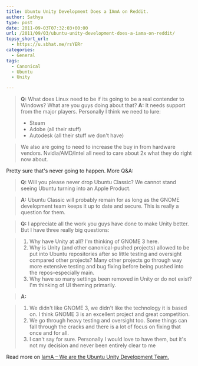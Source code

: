 ```yaml
---
title: Ubuntu Unity Development Does a IAmA on Reddit.
author: Sathya
type: post
date: 2011-09-03T07:32:03+00:00
url: /2011/09/03/ubuntu-unity-development-does-a-iama-on-reddit/
topsy_short_url:
  - https://u.sbhat.me/rsYERr
categories:
  - General
tags:
  - Canonical
  - Ubuntu
  - Unity

---
```

> **Q:** What does Linux need to be if its going to be a real contender to Windows? What are you guys doing about that? **A:** It needs support from the major players. Personally I think we need to lure:
> 
>   * Steam
>   * Adobe (all their stuff)
>   * Autodesk (all their stuff we don't have)

> We also are going to need to increase the buy in from hardware vendors. Nvidia/AMD/Intel all need to care about 2x what they do right now about.

Pretty sure that's never going to happen. More Q&A:

> **Q:** Will you please never drop Ubuntu Classic? We cannot stand seeing Ubuntu turning into an Apple Product.

> **A:** Ubuntu Classic will probably remain for as long as the GNOME development team keeps it up to date and secure. This is really a question for them.

> **Q:** I appreciate all the work you guys have done to make Unity better. But I have three really big questions:

>   1. Why have Unity at all? I'm thinking of GNOME 3 here.
>   2. Why is Unity (and other canonical-pushed projects) allowed to be put into Ubuntu repositories after so little testing and oversight compared other projects? Many other projects go through way more extensive testing and bug fixing before being pushed into the repos&#8211;especially main.
>   3. Why have so many settings been removed in Unity or do not exist? I'm thinking of UI theming primarily.

> **A:** 

>   1. We didn't like GNOME 3, we didn't like the technology it is based on. I think GNOME 3 is an excellent project and great competition.
>   2. We go through heavy testing and oversight too. Some things can fall through the cracks and there is a lot of focus on fixing that once and for all.
>   3. I can't say for sure. Personally I would love to have them, but it's not my decision and never been entirely clear to me

Read more on [IamA &#8211; We are the Ubuntu Unity Development Team.][1]

 [1]: https://www.reddit.com/r/IAmA/comments/k2nvl/we_are_the_ubuntu_unity_development_team_we_3/
